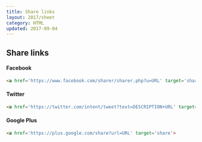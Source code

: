 ```yaml
---
title: Share links
layout: 2017/sheet
category: HTML
updated: 2017-09-04
---
```


## Share links

<!-- {.-one-column} -->

#### Facebook

```html
<a href='https://www.facebook.com/sharer/sharer.php?u=URL' target='share'>
```

#### Twitter

```html
<a href='https://twitter.com/intent/tweet?text=DESCRIPTION+URL' target='share'>
```

#### Google Plus

```html
<a href='https://plus.google.com/share?url=URL' target='share'>
```
